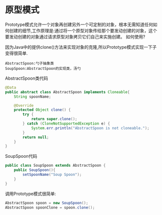 # 原型模式

Prototype模式允许一个对象再创建另外一个可定制的对象，根本无需知道任何如何创建的细节,工作原理是:通过将一个原型对象传给那个要发动创建的对象，这个要发动创建的对象通过请求原型对象拷贝它们自己来实施创建。
如何使用?

因为Java中的提供clone()方法来实现对象的克隆,所以Prototype模式实现一下子变得很简单.
```
AbstractSpoon:勺子抽象类
SoupSpoon:AbstractSpoon的实现类，汤勺
```
AbstractSpoon类代码
```java
@Data
public abstract class AbstractSpoon implements Cloneable{
    String spoonName;

    @Override
    protected Object clone() {
        try {
            return super.clone();
        } catch (CloneNotSupportedException e) {
            System.err.println("AbstractSpoon is not cloneable.");
        }
        return null;
    }
}
```
SoupSpoon代码
```java
public class SoupSpoon extends AbstractSpoon {
    public SoupSpoon(){
        setSpoonName("Soup Spoon");
    }
}
```
调用Prototype模式很简单:
```java
AbstractSpoon spoon = new SoupSpoon();
AbstractSpoon spoonClone = spoon.clone();
```



